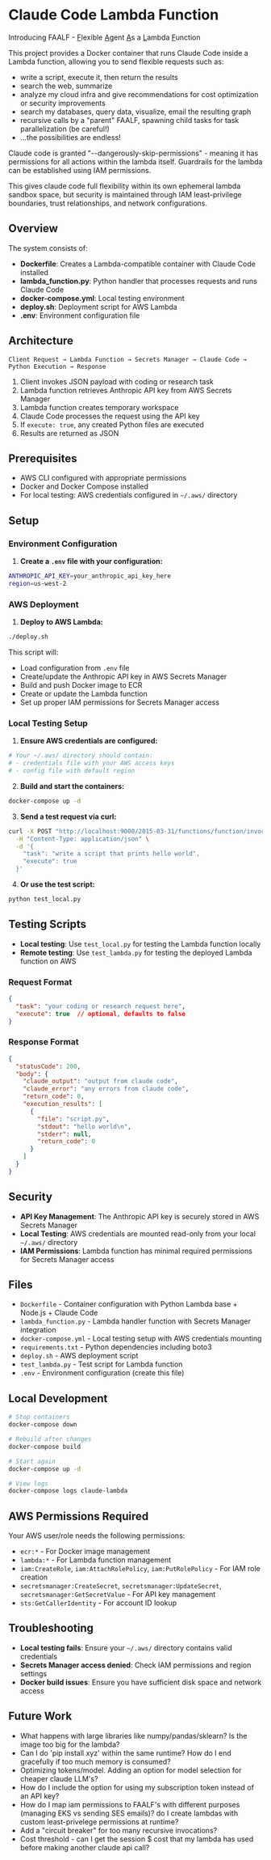 # Claude Code Lambda Function

Introducing FAALF - <ins>F</ins>lexible <ins>A</ins>gent <ins>A</ins>s a <ins>L</ins>ambda <ins>F</ins>unction

This project provides a Docker container that runs Claude Code inside a Lambda function, allowing you to send flexible requests such as:

- write a script, execute it, then return the results
- search the web, summarize
- analyze my cloud infra and give recommendations for cost optimization or security improvements
- search my databases, query data, visualize, email the resulting graph
- recursive calls by a "parent" FAALF, spawning child tasks for task parallelization (be careful!)
- ...the possibilities are endless! 

Claude code is granted "--dangerously-skip-permissions" - meaning it has permissions for all actions within the lambda itself.  Guardrails for the lambda can be established using IAM permissions.  

This gives claude code full flexibility within its own ephemeral lambda sandbox space, but security is maintained through IAM least-privilege boundaries, trust relationships, and network configurations.

## Overview

The system consists of:
- **Dockerfile**: Creates a Lambda-compatible container with Claude Code installed
- **lambda_function.py**: Python handler that processes requests and runs Claude Code
- **docker-compose.yml**: Local testing environment
- **deploy.sh**: Deployment script for AWS Lambda
- **.env**: Environment configuration file

## Architecture

```
Client Request → Lambda Function → Secrets Manager → Claude Code → Python Execution → Response
```

1. Client invokes JSON payload with coding or research task
2. Lambda function retrieves Anthropic API key from AWS Secrets Manager
3. Lambda function creates temporary workspace
4. Claude Code processes the request using the API key
5. If `execute: true`, any created Python files are executed
6. Results are returned as JSON

## Prerequisites

- AWS CLI configured with appropriate permissions
- Docker and Docker Compose installed
- For local testing: AWS credentials configured in `~/.aws/` directory

## Setup

### Environment Configuration

1. **Create a `.env` file with your configuration:**
```bash
ANTHROPIC_API_KEY=your_anthropic_api_key_here
region=us-west-2
```

### AWS Deployment

1. **Deploy to AWS Lambda:**
```bash
./deploy.sh
```

This script will:
- Load configuration from `.env` file
- Create/update the Anthropic API key in AWS Secrets Manager
- Build and push Docker image to ECR
- Create or update the Lambda function
- Set up proper IAM permissions for Secrets Manager access

### Local Testing Setup

1. **Ensure AWS credentials are configured:**
```bash
# Your ~/.aws/ directory should contain:
# - credentials file with your AWS access keys
# - config file with default region
```

2. **Build and start the containers:**
```bash
docker-compose up -d
```

3. **Send a test request via curl:**
```bash
curl -X POST "http://localhost:9000/2015-03-31/functions/function/invocations" \
  -H "Content-Type: application/json" \
  -d '{
    "task": "write a script that prints hello world", 
    "execute": true
  }'
```

4. **Or use the test script:**
```bash
python test_local.py
```

## Testing Scripts

- **Local testing**: Use `test_local.py` for testing the Lambda function locally
- **Remote testing**: Use `test_lambda.py` for testing the deployed Lambda function on AWS

### Request Format

```json
{
  "task": "your coding or research request here",
  "execute": true  // optional, defaults to false
}
```

### Response Format

```json
{
  "statusCode": 200,
  "body": {
    "claude_output": "output from claude code",
    "claude_error": "any errors from claude code",
    "return_code": 0,
    "execution_results": [
      {
        "file": "script.py",
        "stdout": "hello world\n",
        "stderr": null,
        "return_code": 0
      }
    ]
  }
}
```

## Security

- **API Key Management**: The Anthropic API key is securely stored in AWS Secrets Manager
- **Local Testing**: AWS credentials are mounted read-only from your local `~/.aws/` directory
- **IAM Permissions**: Lambda function has minimal required permissions for Secrets Manager access

## Files

- `Dockerfile` - Container configuration with Python Lambda base + Node.js + Claude Code
- `lambda_function.py` - Lambda handler function with Secrets Manager integration
- `docker-compose.yml` - Local testing setup with AWS credentials mounting
- `requirements.txt` - Python dependencies including boto3
- `deploy.sh` - AWS deployment script
- `test_lambda.py` - Test script for Lambda function
- `.env` - Environment configuration (create this file)

## Local Development

```bash
# Stop containers
docker-compose down

# Rebuild after changes
docker-compose build

# Start again
docker-compose up -d

# View logs
docker-compose logs claude-lambda
```

## AWS Permissions Required

Your AWS user/role needs the following permissions:
- `ecr:*` - For Docker image management
- `lambda:*` - For Lambda function management
- `iam:CreateRole`, `iam:AttachRolePolicy`, `iam:PutRolePolicy` - For IAM role creation
- `secretsmanager:CreateSecret`, `secretsmanager:UpdateSecret`, `secretsmanager:GetSecretValue` - For API key management
- `sts:GetCallerIdentity` - For account ID lookup

## Troubleshooting

- **Local testing fails**: Ensure your `~/.aws/` directory contains valid credentials
- **Secrets Manager access denied**: Check IAM permissions and region settings
- **Docker build issues**: Ensure you have sufficient disk space and network access

## Future Work

- What happens with large libraries like numpy/pandas/sklearn? Is the image too big for the lambda?
- Can I do 'pip install xyz' within the same runtime? How do I end gracefully if too much memory is consumed?
- Optimizing tokens/model.  Adding an option for model selection for cheaper claude LLM's?
- How do I include the option for using my subscription token instead of an API key?
- How do I map iam permissions to FAALF's with different purposes (managing EKS vs sending SES emails)? do I create lambdas with custom least-privelege permissions at runtime?
- Add a "circuit breaker" for too many recursive invocations?
- Cost threshold - can I get the session $ cost that my lambda has used before making another claude api call?